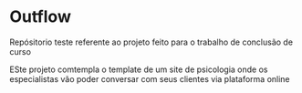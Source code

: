 # Outflow
Repósitorio teste referente ao projeto feito para o trabalho de conclusão de curso

ESte projeto comtempla o template de um site de psicologia onde os especialistas vão poder conversar com seus clientes via plataforma online
